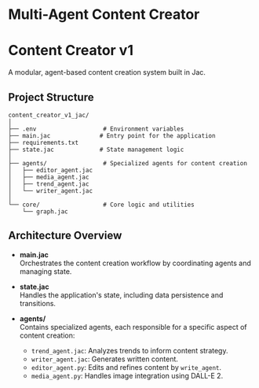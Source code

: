 # Multi-Agent Content Creator
# Content Creator v1

A modular, agent-based content creation system built in Jac.

## Project Structure

```
content_creator_v1_jac/
│
├── .env                   # Environment variables
├── main.jac              # Entry point for the application
├── requirements.txt       
├── state.jac             # State management logic
│
├── agents/                # Specialized agents for content creation
│   ├── editor_agent.jac
│   ├── media_agent.jac
│   ├── trend_agent.jac
│   └── writer_agent.jac
│
└── core/                  # Core logic and utilities
    └── graph.jac
```

## Architecture Overview

- **main.jac**  
  Orchestrates the content creation workflow by coordinating agents and managing state.

- **state.jac**  
  Handles the application's state, including data persistence and transitions.

- **agents/**  
  Contains specialized agents, each responsible for a specific aspect of content creation:
  - `trend_agent.jac`: Analyzes trends to inform content strategy.
  - `writer_agent.jac`: Generates written content.
  - `editor_agent.py`: Edits and refines content by `write_agent`.
  - `media_agent.py`: Handles image integration using DALL-E 2.

